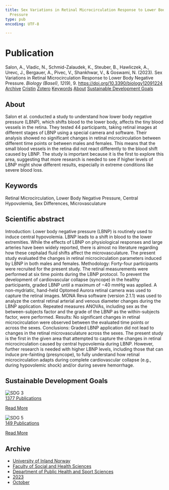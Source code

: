 ```yaml
---
title: Sex Variations in Retinal Microcirculation Response to Lower Body Negative
  Pressure
type: pub
encoding: UTF-8

---
```

<h1>Publication</h1>
<article id="csl-bib-container-N2YFQTNP" class="csl-bib-container">
  <div class="csl-bib-body"> <div class="csl-entry">Salon, A., Vladic, N., Schmid-Zalaudek, K., Steuber, B., Hawliczek, A., Urevc, J., Bergauer, A., Pivec, V., Shankhwar, V., &#38; Goswami, N. (2023). Sex Variations in Retinal Microcirculation Response to Lower Body Negative Pressure. <i>Biology (Basel)</i>, <i>12</i>(9), 9. <a href="https://doi.org/10.3390/biology12091224">https://doi.org/10.3390/biology12091224</a></div> </div>
  <div class="csl-bib-buttons">
    <a href="#taxonomy-article-N2YFQTNP" alt="archive" class="csl-bib-button">Archive</a>
    <a href="https://app.cristin.no/results/show.jsf?id=2187619" alt="Cristin" class="csl-bib-button">Cristin</a>
    <a href="http://zotero.org/groups/5881554/items/N2YFQTNP" alt="Zotero" class="csl-bib-button">Zotero</a>
    <a href="#keywords-article-N2YFQTNP" alt="keywords" class="csl-bib-button">Keywords</a>
    <a href="#about-article-N2YFQTNP" alt="about_pub" class="csl-bib-button">About</a>
    <a href="#sdg-article-N2YFQTNP" alt="sdg" class="csl-bib-button">Sustainable Development Goals</a>
  </div>
  <div id="csl-bib-meta-container-N2YFQTNP"></div>
</article>
<div id="csl-bib-meta-N2YFQTNP" class="csl-bib-meta">
  <article id="about-article-N2YFQTNP" class="about_pub-article">
    <h1>About</h1>
    Salon et al. conducted a study to understand how lower body negative pressure (LBNP), which shifts blood to the lower body, affects the tiny blood vessels in the retina. They tested 44 participants, taking retinal images at different stages of LBNP using a special camera and software. Their analysis showed no significant changes in retinal microcirculation between different time points or between males and females. This means that the small blood vessels in the retina did not react differently to the blood shift caused by LBNP. The study is important because it is the first to explore this area, suggesting that more research is needed to see if higher levels of LBNP might show different results, especially in extreme conditions like severe blood loss.
  </article>
  <article id="keywords-article-N2YFQTNP" class="keywords-article">
    <h1>Keywords</h1>
    Retinal Microcirculation, Lower Body Negative Pressure, Central Hypovolemia, Sex Differences, Microvasculature
  </article>
  <article id="abstract-article-N2YFQTNP" class="abstract-article">
    <h1>Scientific abstract</h1>
    Introduction: Lower body negative pressure (LBNP) is routinely used to induce central 
hypovolemia. LBNP leads to a shift in blood to the lower extremities. While the effects of LBNP on 
physiological responses and large arteries have been widely reported, there is almost no literature 
regarding how these cephalad fluid shifts affect the microvasculature. The present study evaluated 
the changes in retinal microcirculation parameters induced by LBNP in both males and females. 
Methodology: Forty-four participants were recruited for the present study. The retinal measurements 
were performed at six time points during the LBNP protocol. To prevent the development of 
cardiovascular collapse (syncope) in the healthy participants, graded LBNP until a maximum of 
−40 mmHg was applied. A non-mydriatic, hand-held Optomed Aurora retinal camera was used to 
capture the retinal images. MONA Reva software (version 2.1.1) was used to analyze the central retinal 
arterial and venous diameter changes during the LBNP application. Repeated measures ANOVAs, 
including sex as the between-subjects factor and the grade of the LBNP as the within-subjects factor, 
were performed. Results: No significant changes in retinal microcirculation were observed between 
the evaluated time points or across the sexes. Conclusions: Graded LBNP application did not lead to 
changes in the retinal microvasculature across the sexes. The present study is the first in the given 
area that attempted to capture the changes in retinal microcirculation caused by central hypovolemia 
during LBNP. However, further research is needed with higher LBNP levels, including those that can 
induce pre-fainting (presyncope), to fully understand how retinal microcirculation adapts during 
complete cardiovascular collapse (e.g., during hypovolemic shock) and/or during severe hemorrhage.
  </article>
  <article id="sdg-article-N2YFQTNP" class="sdg-article">
    <h1>Sustainable Development Goals</h1>
    <div class="sdg-container"><div id="sdg3" class="sdg">
        <img src="{{< params subfolder >}}images/sdg/sdg03_en.png" class="image" alt="SDG 3">
        <div class="sdg-overlay">
          <a href="{{< params subfolder >}}en/archive/?sdg=3#archive" class="sdg-publication-count"><span>1377</span> Publications</a>
          <p><a href="https://sdgs.un.org/goals/goal3" class="sdg-read-more">Read More</a></p>
        </div>
      </div> <div id="sdg5" class="sdg">
        <img src="{{< params subfolder >}}images/sdg/sdg05_en.png" class="image" alt="SDG 5">
        <div class="sdg-overlay">
          <a href="{{< params subfolder >}}en/archive/?sdg=5#archive" class="sdg-publication-count"><span>149</span> Publications</a>
          <p><a href="https://sdgs.un.org/goals/goal5" class="sdg-read-more">Read More</a></p>
        </div>
      </div></div>
  </article>
  <article id="taxonomy-article-N2YFQTNP" class="taxonomy-article">
    <h1>Archive</h1>
    <ul>
      <li><a href="{{< params subfolder >}}en/archive/?key=3DCRN523">University of Inland Norway</a></li>
      <li><a href="{{< params subfolder >}}en/archive/?key=IDKFS3MX">Faculty of Social and Health Sciences</a></li>
      <li><a href="{{< params subfolder >}}en/archive/?key=FJXE3Z8X">Department of Public Health and Sport Sciences</a></li>
      <li><a href="{{< params subfolder >}}en/archive/?key=5HKEZMYN">2023</a></li>
      <li><a href="{{< params subfolder >}}en/archive/?key=NBP5CHP9">October</a></li>
    </ul>
  </article>
</div>
